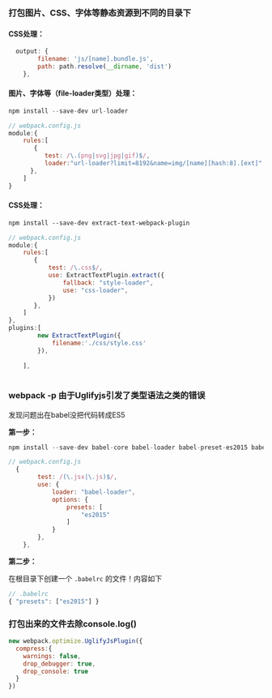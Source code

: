 ### 打包图片、CSS、字体等静态资源到不同的目录下

#### CSS处理：

```javascript
  output: {
        filename: 'js/[name].bundle.js',
        path: path.resolve(__dirname, 'dist')
    },
```

#### 图片、字体等（file-loader类型）处理：

```javascript
npm install --save-dev url-loader
```

```javascript
// webpack.config.js
module:{
    rules:[
       {
          test: /\.(png|svg|jpg|gif)$/,
          loader:"url-loader?limit=8192&name=img/[name][hash:8].[ext]"
      },  
    ]
}
```

#### CSS处理：

```html
npm install --save-dev extract-text-webpack-plugin
```

```javascript
// webpack.config.js
module:{
    rules:[
       {
           test: /\.css$/,
           use: ExtractTextPlugin.extract({
               fallback: "style-loader",
               use: "css-loader",
           })
       },
    ]
},
plugins:[
        new ExtractTextPlugin({
            filename:'./css/style.css'
        }),
     
    ],
    
```

### webpack -p  由于Uglifyjs引发了类型语法之类的错误

发现问题出在babel没把代码转成ES5

**第一步：**

```javascript
npm install --save-dev babel-core babel-loader babel-preset-es2015 babel-preset-react
```

```javascript
// webpack.config.js
  {
        test: /(\.jsx|\.js)$/,
        use: {
            loader: "babel-loader",
            options: {
                presets: [
                    "es2015"
                ]
            }
        },
    },
```

**第二步：**

在根目录下创建一个 `.babelrc` 的文件！内容如下

```javascript
// .babelrc
{ "presets": ["es2015"] }
```

### 打包出来的文件去除console.log()

```javascript
new webpack.optimize.UglifyJsPlugin({
  compress:{
    warnings: false,
    drop_debugger: true,
    drop_console: true
  }
})
```
